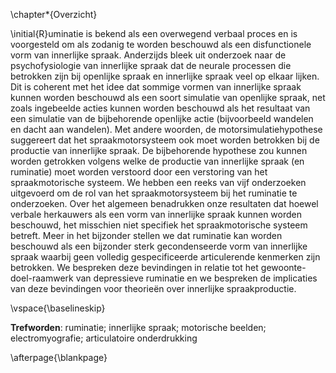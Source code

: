 \chapter*{Overzicht}

\initial{R}uminatie is bekend als een overwegend verbaal proces en is voorgesteld om als zodanig te worden beschouwd als een disfunctionele vorm van innerlijke spraak. Anderzijds bleek uit onderzoek naar de psychofysiologie van innerlijke spraak dat de neurale processen die betrokken zijn bij openlijke spraak en innerlijke spraak veel op elkaar lijken. Dit is coherent met het idee dat sommige vormen van innerlijke spraak kunnen worden beschouwd als een soort simulatie van openlijke spraak, net zoals ingebeelde acties kunnen worden beschouwd als het resultaat van een simulatie van de bijbehorende openlijke actie (bijvoorbeeld wandelen en dacht aan wandelen). Met andere woorden, de motorsimulatiehypothese suggereert dat het spraakmotorsysteem ook moet worden betrokken bij de productie van innerlijke spraak. De bijbehorende hypothese zou kunnen worden getrokken volgens welke de productie van innerlijke spraak (en ruminatie) moet worden verstoord door een verstoring van het spraakmotorische systeem. We hebben een reeks van vijf onderzoeken uitgevoerd om de rol van het spraakmotorsysteem bij het ruminatie te onderzoeken. Over het algemeen benadrukken onze resultaten dat hoewel verbale herkauwers als een vorm van innerlijke spraak kunnen worden beschouwd, het misschien niet specifiek het spraakmotorische systeem betreft. Meer in het bijzonder stellen we dat ruminatie kan worden beschouwd als een bijzonder sterk gecondenseerde vorm van innerlijke spraak waarbij geen volledig gespecificeerde articulerende kenmerken zijn betrokken. We bespreken deze bevindingen in relatie tot het gewoonte-doel-raamwerk van depressieve ruminatie en we bespreken de implicaties van deze bevindingen voor theorieën over innerlijke spraakproductie.

\vspace{\baselineskip}

**Trefworden**: ruminatie; innerlijke spraak; motorische beelden; electromyografie; articulatoire onderdrukking

<!--
\afterpage{\blankpage}
\clearemptydoublepage
-->

\afterpage{\blankpage}
